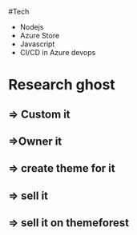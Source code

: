 #Tech
<ul>
  <li>Nodejs</li>
  <li>Azure Store</li>
  <li>Javascript</li>
  <li>CI/CD in Azure devops</li>
</ul>

# Research ghost
## => Custom it 
## =>Owner it 
## => create theme for it
## => sell it 
## => sell it on themeforest
